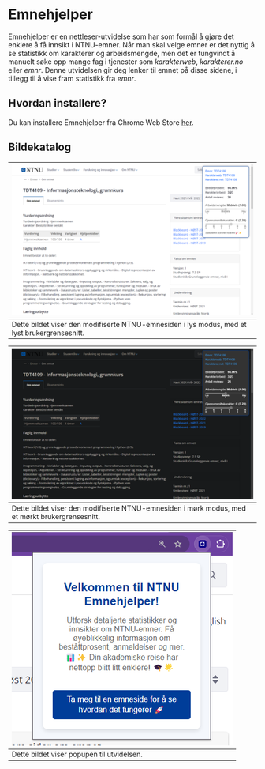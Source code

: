 # Emnehjelper
Emnehjelper er en nettleser-utvidelse som har som formål å gjøre det enklere å få innsikt i NTNU-emner. Når man skal velge emner er det nyttig å se statistikk om karakterer og arbeidsmengde, men det er tungvindt å manuelt søke opp mange fag i tjenester som *karakterweb*, *karakterer.no* eller *emnr*. Denne utvidelsen gir deg lenker til emnet på disse sidene, i tillegg til å vise fram statistikk fra *emnr*. 

## Hvordan installere?
Du kan installere Emnehjelper fra Chrome Web Store [her](https://chromewebstore.google.com/detail/emnehjelper/ocfgbjjagbojipkdhbloaegpigmkgiaf).

## Bildekatalog

| ![Bilde av den modifiserte emnesiden i lys modus](/media/docs/demo_img1.png) |
|-------------------------------------------------------------------------------|
| Dette bildet viser den modifiserte NTNU-emnesiden i lys modus, med et lyst brukergrensesnitt. |


| ![Bilde av den modifiserte emnesiden i mørk modus](/media/docs/demo_img2.png) |
|-------------------------------------------------------------------------------|
| Dette bildet viser den modifiserte NTNU-emnesiden i mørk modus, med et mørkt brukergrensesnitt. |


| ![Bilde av popupen til utvidelsen](/media/docs/demo_img3.png) |
|---------------------------------------------------------------|
| Dette bildet viser popupen til utvidelsen. |
